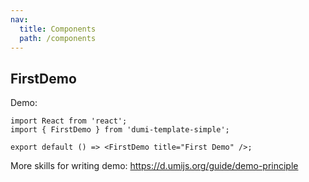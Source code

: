 ```yaml
---
nav:
  title: Components
  path: /components
---
```


## FirstDemo

Demo:

```tsx
import React from 'react';
import { FirstDemo } from 'dumi-template-simple';

export default () => <FirstDemo title="First Demo" />;
```

More skills for writing demo: https://d.umijs.org/guide/demo-principle
